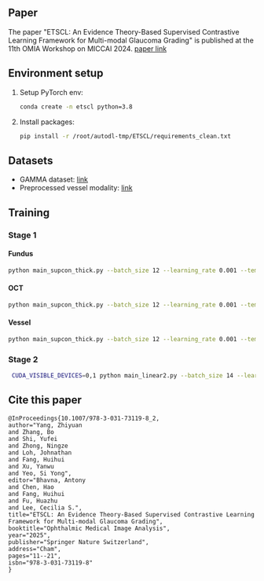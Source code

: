 ## Paper

The paper "ETSCL: An Evidence Theory-Based Supervised Contrastive Learning Framework for Multi-modal Glaucoma Grading" is published at the 11th OMIA Workshop on MICCAI 2024. [paper link](https://doi.org/10.1007/978-3-031-73119-8_2)

## Environment setup

1. Setup PyTorch env:
    ```bash
    conda create -n etscl python=3.8
    ```

2. Install packages:
    ```bash
    pip install -r /root/autodl-tmp/ETSCL/requirements_clean.txt
    ```

## Datasets
- GAMMA dataset: [link](https://doi.org/10.1016/j.media.2023.102938)
- Preprocessed vessel modality: [link](https://drive.google.com/file/d/1TuTXNnG-eGM8U_RQhINXHAslfrC0E6bi/view?usp=sharing)

## Training

### Stage 1

#### Fundus
```bash
python main_supcon_thick.py --batch_size 12 --learning_rate 0.001 --temp 0.05 --cosine --classes "fundus"
```

#### OCT
```bash
python main_supcon_thick.py --batch_size 12 --learning_rate 0.001 --temp 0.05 --cosine --classes "oct"
```
#### Vessel
```bash
python main_supcon_thick.py --batch_size 12 --learning_rate 0.001 --temp 0.05 --cosine --classes "vessel"
```
### Stage 2

```bash
 CUDA_VISIBLE_DEVICES=0,1 python main_linear2.py --batch_size 14 --learning_rate 0.002    --cosine --classes "all"  --ckpt_oct /root/autodl-tmp/SupContrast/save/SupCon/path_models/SupCon_path_resnet50_lr_0.001_decay_0.0001_bsz_14_temp_0.05_trial_0_0922_thick384_color_cosine/learning_246810/oct/ckpt_epoch_10.pth --ckpt_fundus /root/autodl-tmp/SupContrast/save/SupCon/path_models/SupCon_path_resnet50_lr_0.001_decay_0.0001_bsz_14_temp_0.05_trial_0_0922_thick384_color_cosine/learning_246810/fundus/ckpt_epoch_10.pth --ckpt_vessel /root/autodl-tmp/SupContrast/save/SupCon/path_models/SupCon_path_resnet50_lr_0.001_decay_0.0001_bsz_14_temp_0.05_trial_0_0922_thick384_color_cosine/learning_246810/vessel/ckpt_epoch_10.pth
```
## Cite this paper
```
@InProceedings{10.1007/978-3-031-73119-8_2,
author="Yang, Zhiyuan
and Zhang, Bo
and Shi, Yufei
and Zhong, Ningze
and Loh, Johnathan
and Fang, Huihui
and Xu, Yanwu
and Yeo, Si Yong",
editor="Bhavna, Antony
and Chen, Hao
and Fang, Huihui
and Fu, Huazhu
and Lee, Cecilia S.",
title="ETSCL: An Evidence Theory-Based Supervised Contrastive Learning Framework for Multi-modal Glaucoma Grading",
booktitle="Ophthalmic Medical Image Analysis",
year="2025",
publisher="Springer Nature Switzerland",
address="Cham",
pages="11--21",
isbn="978-3-031-73119-8"
}
```
